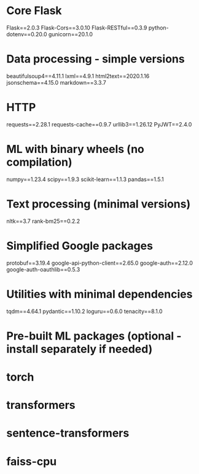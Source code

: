 # Core Flask
Flask==2.0.3
Flask-Cors==3.0.10
Flask-RESTful==0.3.9
python-dotenv==0.20.0
gunicorn==20.1.0

# Data processing - simple versions
beautifulsoup4==4.11.1
lxml==4.9.1
html2text==2020.1.16
jsonschema==4.15.0
markdown==3.3.7

# HTTP
requests==2.28.1
requests-cache==0.9.7
urllib3==1.26.12
PyJWT==2.4.0

# ML with binary wheels (no compilation)
numpy==1.23.4
scipy==1.9.3
scikit-learn==1.1.3
pandas==1.5.1

# Text processing (minimal versions)
nltk==3.7
rank-bm25==0.2.2

# Simplified Google packages
protobuf==3.19.4
google-api-python-client==2.65.0
google-auth==2.12.0
google-auth-oauthlib==0.5.3

# Utilities with minimal dependencies
tqdm==4.64.1
pydantic==1.10.2
loguru==0.6.0
tenacity==8.1.0

# Pre-built ML packages (optional - install separately if needed)
# torch
# transformers
# sentence-transformers
# faiss-cpu